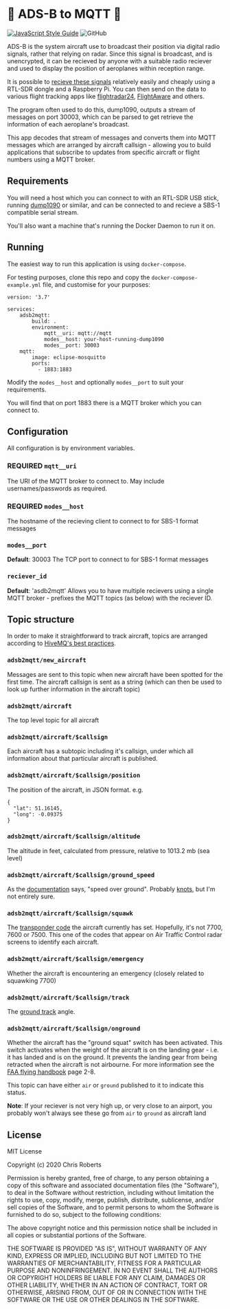 # 🛫 ADS-B to MQTT 🛬
[![JavaScript Style Guide](https://img.shields.io/badge/code_style-standard-brightgreen.svg)](https://standardjs.com) ![GitHub](https://img.shields.io/github/license/naxxfish/adsb2mqtt)


ADS-B is the system aircraft use to broadcast their position via digital radio signals, rather that relying on radar.  Since this signal is broadcast, and is unencrypted, it can be recieved by anyone with a suitable radio reciever and used to display the position of aeroplanes within reception range.

It is possible to [recieve these signals](https://www.satsignal.eu/raspberry-pi/dump1090.html) relatively easily and cheaply using a RTL-SDR dongle and a Raspberry Pi.  You can then send on the data to various flight tracking apps like [flightradar24](https://www.flightradar24.com/build-your-own), [FlightAware](https://flightaware.com/adsb/) and others.

The program often used to do this, dump1090, outputs a stream of messages on port 30003, which can be parsed to get retrieve the information of each aeroplane's broadcast.

This app decodes that stream of messages and converts them into MQTT messages which are arranged by aircraft callsign - allowing you to build applications that subscribe to updates from specific aircraft or flight numbers using a MQTT broker.

## Requirements

You will need a host which you can connect to with an RTL-SDR USB stick, running [dump1090](https://github.com/antirez/dump1090) or similar, and can be connected to and recieve a SBS-1 compatible serial stream.

You'll also want a machine that's running the Docker Daemon to run it on.

## Running

The easiest way to run this application is using `docker-compose`.

For testing purposes, clone this repo and copy the `docker-compose-example.yml` file, and customise for your purposes:

    version: '3.7'

    services:
        adsb2mqtt:
            build: .
            environment:
                mqtt__uri: mqtt://mqtt
                modes__host: your-host-running-dump1090
                modes__port: 30003
        mqtt:
            image: eclipse-mosquitto
            ports:
              - 1883:1883

Modify the `modes__host` and optionally `modes__port` to suit your requirements.

You will find that on port 1883 there is a MQTT broker which you can connect to.

## Configuration

All configuration is by environment variables.

### **REQUIRED** `mqtt__uri`
The URI of the MQTT broker to connect to.  May include usernames/passwords as required.

### **REQUIRED** `modes__host`
The hostname of the recieving client to connect to for SBS-1 format messages

### `modes__port`
**Default**: 30003
The TCP port to connect to for SBS-1 format messages

### `reciever_id`
**Default**: 'asdb2mqtt'
Allows you to have multiple recievers using a single MQTT broker - prefixes the MQTT topics (as below) with the reciever ID.


## Topic structure

In order to make it straightforward to track aircraft, topics are arranged according to [HiveMQ's best practices](https://www.hivemq.com/blog/mqtt-essentials-part-5-mqtt-topics-best-practices/).

### `adsb2mqtt/new_aircraft`
Messages are sent to this topic when new aircraft have been spotted for the first time.  The aircraft callsign is sent as a string (which can then be used to look up further information in the aircraft topic)

### `adsb2mqtt/aircraft`
The top level topic for all aircraft

### `adsb2mqtt/aircraft/$callsign`
Each aircraft has a subtopic including it's callsign, under which all information about that particular aircraft is published.

### `adsb2mqtt/aircraft/$callsign/position`
The position of the aircraft, in JSON format.  e.g.
```
{
  "lat": 51.16145,
  "long": -0.09375
}
```
### `adsb2mqtt/aircraft/$callsign/altitude`
The altitude in feet, calculated from pressure, relative to 1013.2 mb (sea level)

### `adsb2mqtt/aircraft/$callsign/ground_speed`
As the [documentation](http://woodair.net/SBS/Article/Barebones42_Socket_Data.htm) says, "speed over ground". Probably [knots](https://en.wikipedia.org/wiki/Knot_(unit)), but I'm not entirely sure.

### `adsb2mqtt/aircraft/$callsign/squawk`
The [transponder code](https://en.wikipedia.org/wiki/Transponder_(aeronautics)) the aircraft currently has set.  Hopefully, it's not 7700, 7600 or 7500. This one of the codes that appear on Air Traffic Control radar screens to identify each aircraft.

### `adsb2mqtt/aircraft/$callsign/emergency`
Whether the aircraft is encountering an emergency (closely related to squawking 7700)

### `adsb2mqtt/aircraft/$callsign/track`
The [ground track](https://en.wikipedia.org/wiki/Ground_track) angle.

### `adsb2mqtt/aircraft/$callsign/onground`
Whether the aircraft has the "ground squat" switch has been activated.  This switch activates when the weight of the aircraft is on the landing gear - i.e. it has landed and is on the ground.  It prevents the landing gear from being retracted when the aircraft is not airbourne. For more information see the [FAA flying handbook](https://www.faa.gov/regulations_policies/handbooks_manuals/aviation/airplane_handbook/media/airplane_flying_handbook.pdf) page 2-8.

This topic can have either `air` or `ground` published to it to indicate this status.

**Note**: If your reciever is not very high up, or very close to an airport, you probably won't always see these go from `air` to `ground` as aircraft land

## License

MIT License

Copyright (c) 2020 Chris Roberts

Permission is hereby granted, free of charge, to any person obtaining a copy
of this software and associated documentation files (the "Software"), to deal
in the Software without restriction, including without limitation the rights
to use, copy, modify, merge, publish, distribute, sublicense, and/or sell
copies of the Software, and to permit persons to whom the Software is
furnished to do so, subject to the following conditions:

The above copyright notice and this permission notice shall be included in all
copies or substantial portions of the Software.

THE SOFTWARE IS PROVIDED "AS IS", WITHOUT WARRANTY OF ANY KIND, EXPRESS OR
IMPLIED, INCLUDING BUT NOT LIMITED TO THE WARRANTIES OF MERCHANTABILITY,
FITNESS FOR A PARTICULAR PURPOSE AND NONINFRINGEMENT. IN NO EVENT SHALL THE
AUTHORS OR COPYRIGHT HOLDERS BE LIABLE FOR ANY CLAIM, DAMAGES OR OTHER
LIABILITY, WHETHER IN AN ACTION OF CONTRACT, TORT OR OTHERWISE, ARISING FROM,
OUT OF OR IN CONNECTION WITH THE SOFTWARE OR THE USE OR OTHER DEALINGS IN THE
SOFTWARE.
